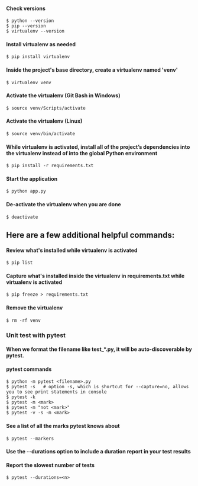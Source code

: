 #### Check versions
```
$ python --version
$ pip --version
$ virtualenv --version
```

#### Install virtualenv as needed
```
$ pip install virtualenv
```

#### Inside the project's base directory, create a virtualenv named 'venv'
```
$ virtualenv venv
```

#### Activate the virtualenv (Git Bash in Windows)
```
$ source venv/Scripts/activate
```
#### Activate the virtualenv (Linux)
```
$ source venv/bin/activate
```

#### While virtualenv is activated, install all of the project’s dependencies into the virtualenv instead of into the global Python environment
```
$ pip install -r requirements.txt
```

#### Start the application
```
$ python app.py
```

#### De-activate the virtualenv when you are done
```
$ deactivate
```

## Here are a few additional helpful commands:

#### Review what's installed while virtualenv is activated
```
$ pip list
```

#### Capture what's installed inside the virtualenv in requirements.txt while virtualenv is activated
```
$ pip freeze > requirements.txt
```

#### Remove the virtualenv
```
$ rm -rf venv
```

### Unit test with pytest
#### When we format the filename like test_*.py, it will be auto-discoverable by pytest.

#### pytest commands
```
$ python -m pytest <filename>.py
$ pytest -s   # option -s, which is shortcut for --capture=no, allows you to see print statements in console
$ pytest -k
$ pytest -m <mark>
$ pytest -m "not <mark>"
$ pytest -v -s -m <mark>
```
#### See a list of all the marks pytest knows about
```
$ pytest --markers
```
#### Use the --durations option to include a duration report in your test results
#### Report the slowest <n> number of tests
```
$ pytest --durations=<n>
```


